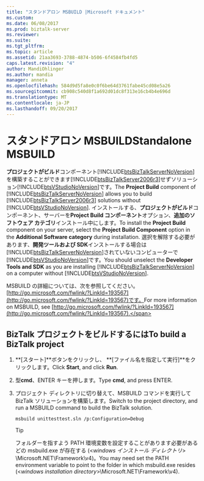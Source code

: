 ```yaml
---
title: "スタンドアロン MSBUILD |Microsoft ドキュメント"
ms.custom: 
ms.date: 06/08/2017
ms.prod: biztalk-server
ms.reviewer: 
ms.suite: 
ms.tgt_pltfrm: 
ms.topic: article
ms.assetid: 21aa3693-3788-4874-b506-6f4584fb4fd5
caps.latest.revision: "4"
author: MandiOhlinger
ms.author: mandia
manager: anneta
ms.openlocfilehash: 584d9d5fa8e0c0f6be64d3761fabe45cd08e5a26
ms.sourcegitcommit: cb908c540d8f1a692d01dc8f313e16cb4b4e696d
ms.translationtype: MT
ms.contentlocale: ja-JP
ms.lasthandoff: 09/20/2017
---
```

# <a name="standalone-msbuild"></a><span data-ttu-id="cd780-102">スタンドアロン MSBUILD</span><span class="sxs-lookup"><span data-stu-id="cd780-102">Standalone MSBUILD</span></span>
<span data-ttu-id="cd780-103">**プロジェクトがビルド**コンポーネント[!INCLUDE[btsBizTalkServerNoVersion](../includes/btsbiztalkservernoversion-md.md)]を構築することができます[!INCLUDE[btsBizTalkServer2006r3](../includes/btsbiztalkserver2006r3-md.md)]せずソリューション[!INCLUDE[btsVStudioNoVersion](../includes/btsvstudionoversion-md.md)]です。</span><span class="sxs-lookup"><span data-stu-id="cd780-103">The **Project Build** component of [!INCLUDE[btsBizTalkServerNoVersion](../includes/btsbiztalkservernoversion-md.md)] allows you to build [!INCLUDE[btsBizTalkServer2006r3](../includes/btsbiztalkserver2006r3-md.md)] solutions without [!INCLUDE[btsVStudioNoVersion](../includes/btsvstudionoversion-md.md)].</span></span> <span data-ttu-id="cd780-104">インストールする、**プロジェクトがビルド**コンポーネント、サーバーを**Project Build コンポーネント**オプション、**追加のソフトウェア カテゴリ**インストール中にします。</span><span class="sxs-lookup"><span data-stu-id="cd780-104">To install the **Project Build** component on your server, select the **Project Build Component** option in the **Additional Software category** during installation.</span></span> <span data-ttu-id="cd780-105">選択を解除する必要があります、**開発ツールおよび SDK**インストールする場合は[!INCLUDE[btsBizTalkServerNoVersion](../includes/btsbiztalkservernoversion-md.md)]されていないコンピューターで[!INCLUDE[btsVStudioNoVersion](../includes/btsvstudionoversion-md.md)]です。</span><span class="sxs-lookup"><span data-stu-id="cd780-105">You should unselect the **Developer Tools and SDK** as you are installing [!INCLUDE[btsBizTalkServerNoVersion](../includes/btsbiztalkservernoversion-md.md)] on a computer without [!INCLUDE[btsVStudioNoVersion](../includes/btsvstudionoversion-md.md)].</span></span>  
  
 <span data-ttu-id="cd780-106">MSBUILD の詳細については、次を参照してください。 [http://go.microsoft.com/fwlink/?LinkId=193567](http://go.microsoft.com/fwlink/?LinkId=193567)です。</span><span class="sxs-lookup"><span data-stu-id="cd780-106">For more information on MSBUILD, see [http://go.microsoft.com/fwlink/?LinkId=193567](http://go.microsoft.com/fwlink/?LinkId=193567).</span></span>  
  
## <a name="to-build-a-biztalk-project"></a><span data-ttu-id="cd780-107">BizTalk プロジェクトをビルドするには</span><span class="sxs-lookup"><span data-stu-id="cd780-107">To build a BizTalk project</span></span>  
  
1.  <span data-ttu-id="cd780-108">**[スタート]**ボタンをクリックし、 **[ファイル名を指定して実行]**をクリックします。</span><span class="sxs-lookup"><span data-stu-id="cd780-108">Click **Start**, and click **Run**.</span></span>  
  
2.  <span data-ttu-id="cd780-109">型**cmd**、ENTER キーを押します。</span><span class="sxs-lookup"><span data-stu-id="cd780-109">Type **cmd**, and press ENTER.</span></span>  
  
3.  <span data-ttu-id="cd780-110">プロジェクト ディレクトリに切り替えて、MSBUILD コマンドを実行して BizTalk ソリューションを構築します。</span><span class="sxs-lookup"><span data-stu-id="cd780-110">Switch to the project directory, and run a MSBUILD command to build the BizTalk solution.</span></span>  
  
    ```  
    msbuild unittesttest.sln /p:Configuration=Debug  
    ```  
  
    > [!TIP]
    >  <span data-ttu-id="cd780-111">フォルダーを指すよう PATH 環境変数を設定することがあります必要があるどの msbuild.exe が存在する (\<*windows インストール ディレクトリ*> \Microsoft.NET\Framework\v4)。</span><span class="sxs-lookup"><span data-stu-id="cd780-111">You may need set the PATH environment variable to point to the folder in which msbuild.exe resides (\<*windows installation directory*>\Microsoft.NET\Framework\v4).</span></span>